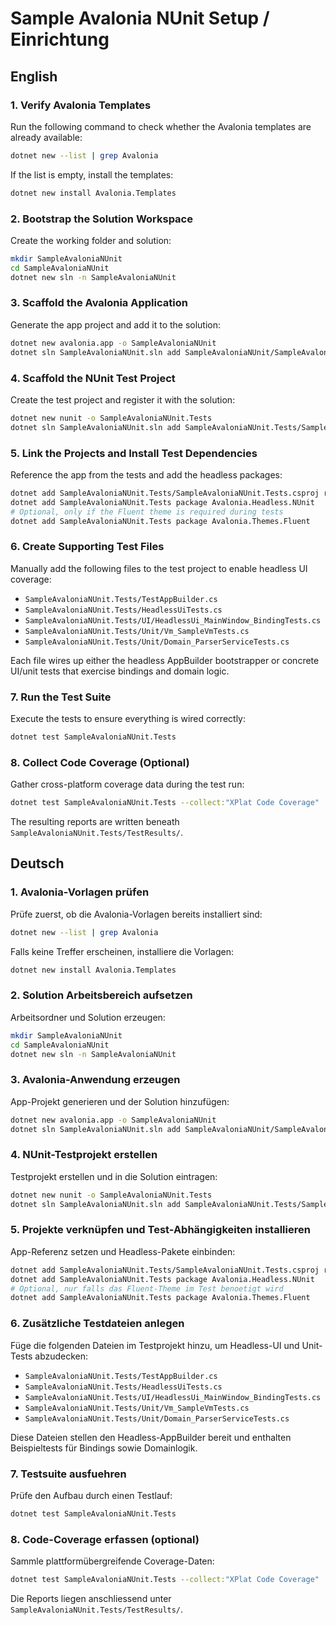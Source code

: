 # Sample Avalonia NUnit Setup / Einrichtung

## English

### 1. Verify Avalonia Templates
Run the following command to check whether the Avalonia templates are already available:
```bash
dotnet new --list | grep Avalonia
```
If the list is empty, install the templates:
```bash
dotnet new install Avalonia.Templates
```

### 2. Bootstrap the Solution Workspace
Create the working folder and solution:
```bash
mkdir SampleAvaloniaNUnit
cd SampleAvaloniaNUnit
dotnet new sln -n SampleAvaloniaNUnit
```

### 3. Scaffold the Avalonia Application
Generate the app project and add it to the solution:
```bash
dotnet new avalonia.app -o SampleAvaloniaNUnit
dotnet sln SampleAvaloniaNUnit.sln add SampleAvaloniaNUnit/SampleAvaloniaNUnit.csproj
```

### 4. Scaffold the NUnit Test Project
Create the test project and register it with the solution:
```bash
dotnet new nunit -o SampleAvaloniaNUnit.Tests
dotnet sln SampleAvaloniaNUnit.sln add SampleAvaloniaNUnit.Tests/SampleAvaloniaNUnit.Tests.csproj
```

### 5. Link the Projects and Install Test Dependencies
Reference the app from the tests and add the headless packages:
```bash
dotnet add SampleAvaloniaNUnit.Tests/SampleAvaloniaNUnit.Tests.csproj reference SampleAvaloniaNUnit
dotnet add SampleAvaloniaNUnit.Tests package Avalonia.Headless.NUnit
# Optional, only if the Fluent theme is required during tests
dotnet add SampleAvaloniaNUnit.Tests package Avalonia.Themes.Fluent
```

### 6. Create Supporting Test Files
Manually add the following files to the test project to enable headless UI coverage:
- `SampleAvaloniaNUnit.Tests/TestAppBuilder.cs`
- `SampleAvaloniaNUnit.Tests/HeadlessUiTests.cs`
- `SampleAvaloniaNUnit.Tests/UI/HeadlessUi_MainWindow_BindingTests.cs`
- `SampleAvaloniaNUnit.Tests/Unit/Vm_SampleVmTests.cs`
- `SampleAvaloniaNUnit.Tests/Unit/Domain_ParserServiceTests.cs`

Each file wires up either the headless AppBuilder bootstrapper or concrete UI/unit tests that exercise bindings and domain logic.

### 7. Run the Test Suite
Execute the tests to ensure everything is wired correctly:
```bash
dotnet test SampleAvaloniaNUnit.Tests
```

### 8. Collect Code Coverage (Optional)
Gather cross-platform coverage data during the test run:
```bash
dotnet test SampleAvaloniaNUnit.Tests --collect:"XPlat Code Coverage"
```
The resulting reports are written beneath `SampleAvaloniaNUnit.Tests/TestResults/`.

## Deutsch

### 1. Avalonia-Vorlagen prüfen
Prüfe zuerst, ob die Avalonia-Vorlagen bereits installiert sind:
```bash
dotnet new --list | grep Avalonia
```
Falls keine Treffer erscheinen, installiere die Vorlagen:
```bash
dotnet new install Avalonia.Templates
```

### 2. Solution Arbeitsbereich aufsetzen
Arbeitsordner und Solution erzeugen:
```bash
mkdir SampleAvaloniaNUnit
cd SampleAvaloniaNUnit
dotnet new sln -n SampleAvaloniaNUnit
```

### 3. Avalonia-Anwendung erzeugen
App-Projekt generieren und der Solution hinzufügen:
```bash
dotnet new avalonia.app -o SampleAvaloniaNUnit
dotnet sln SampleAvaloniaNUnit.sln add SampleAvaloniaNUnit/SampleAvaloniaNUnit.csproj
```

### 4. NUnit-Testprojekt erstellen
Testprojekt erstellen und in die Solution eintragen:
```bash
dotnet new nunit -o SampleAvaloniaNUnit.Tests
dotnet sln SampleAvaloniaNUnit.sln add SampleAvaloniaNUnit.Tests/SampleAvaloniaNUnit.Tests.csproj
```

### 5. Projekte verknüpfen und Test-Abhängigkeiten installieren
App-Referenz setzen und Headless-Pakete einbinden:
```bash
dotnet add SampleAvaloniaNUnit.Tests/SampleAvaloniaNUnit.Tests.csproj reference SampleAvaloniaNUnit
dotnet add SampleAvaloniaNUnit.Tests package Avalonia.Headless.NUnit
# Optional, nur falls das Fluent-Theme im Test benoetigt wird
dotnet add SampleAvaloniaNUnit.Tests package Avalonia.Themes.Fluent
```

### 6. Zusätzliche Testdateien anlegen
Füge die folgenden Dateien im Testprojekt hinzu, um Headless-UI und Unit-Tests abzudecken:
- `SampleAvaloniaNUnit.Tests/TestAppBuilder.cs`
- `SampleAvaloniaNUnit.Tests/HeadlessUiTests.cs`
- `SampleAvaloniaNUnit.Tests/UI/HeadlessUi_MainWindow_BindingTests.cs`
- `SampleAvaloniaNUnit.Tests/Unit/Vm_SampleVmTests.cs`
- `SampleAvaloniaNUnit.Tests/Unit/Domain_ParserServiceTests.cs`

Diese Dateien stellen den Headless-AppBuilder bereit und enthalten Beispieltests für Bindings sowie Domainlogik.

### 7. Testsuite ausfuehren
Prüfe den Aufbau durch einen Testlauf:
```bash
dotnet test SampleAvaloniaNUnit.Tests
```

### 8. Code-Coverage erfassen (optional)
Sammle plattformübergreifende Coverage-Daten:
```bash
dotnet test SampleAvaloniaNUnit.Tests --collect:"XPlat Code Coverage"
```
Die Reports liegen anschliessend unter `SampleAvaloniaNUnit.Tests/TestResults/`.
